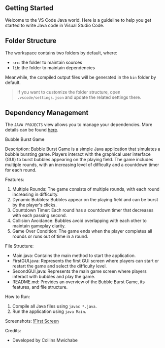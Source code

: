 ## Getting Started

Welcome to the VS Code Java world. Here is a guideline to help you get started to write Java code in Visual Studio Code.

## Folder Structure

The workspace contains two folders by default, where:

- `src`: the folder to maintain sources
- `lib`: the folder to maintain dependencies

Meanwhile, the compiled output files will be generated in the `bin` folder by default.

> If you want to customize the folder structure, open `.vscode/settings.json` and update the related settings there.

## Dependency Management

The `JAVA PROJECTS` view allows you to manage your dependencies. More details can be found [here](https://github.com/microsoft/vscode-java-dependency#manage-dependencies).

Bubble Burst Game

Description:
Bubble Burst Game is a simple Java application that simulates a bubble bursting game. Players interact with the graphical user interface (GUI) to burst bubbles appearing on the playing field. The game includes multiple rounds, with an increasing level of difficulty and a countdown timer for each round.

Features:
1. Multiple Rounds: The game consists of multiple rounds, with each round increasing in difficulty.
2. Dynamic Bubbles: Bubbles appear on the playing field and can be burst by the player's clicks.
3. Countdown Timer: Each round has a countdown timer that decreases with each passing second.
4. Collision Avoidance: Bubbles avoid overlapping with each other to maintain gameplay clarity.
5. Game Over Condition: The game ends when the player completes all rounds or runs out of time in a round.

File Structure:
- Main.java: Contains the main method to start the application.
- FirstGUI.java: Represents the first GUI screen where players can start or restart the game and select the difficulty level.
- SecondGUI.java: Represents the main game screen where players interact with bubbles and play the game.
- README.md: Provides an overview of the Bubble Burst Game, its features, and file structure.

How to Run:
1. Compile all Java files using `javac *.java`.
2. Run the application using `java Main`.

Screenshots:
    [!First Screen ](javaGame/assests/firstGui.png)


Credits:
- Developed by Collins Mwichabe


